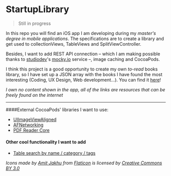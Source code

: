 
StartupLibrary
============
>Still in progress

In this repo you will find an iOS app I am developing during my *master's degree in mobile applications*.
The specifications are to create a library and get used to collectionViews, TableViews and SplitViewController.

Besides, I want to add REST API connection – which I am making possible thanks to [studiodev](https://twitter.com/studiodev)'s  [mocky.io](https://github.com/studiodev/mocky) service –, image caching and CocoaPods.

I think this project is a good opportunity to create my own *to-read* books library, so I have set up a JSON array with the books I have found the most interesting (Coding, UX Design, Web development...). You can find it [here](http://www.mocky.io/v2/5544e9cd9da4c21d1429b11f)!

*I own no content shown in the app, all of the links are resources that can be freely found on the internet*

---
####External CocoaPods' libraries I want to use:
- [UIImageViewAligned](https://github.com/reydanro/UIImageViewAligned)
- [AFNetworking](https://github.com/AFNetworking/AFNetworking)
- [PDF Reader Core](https://github.com/vfr/Reader)

#### Other cool functionality I want to add
- [Table search by name / category / tags](http://www.raywenderlich.com/16873/how-to-add-search-into-a-table-view)

*Icons made by [Amit Jakhu](http://www.flaticon.com/authors/amit-jakhu) from [Flaticon](http://www.flaticon.com) is licensed by [Creative Commons BY 3.0](http://creativecommons.org/licenses/by/3.0/)*